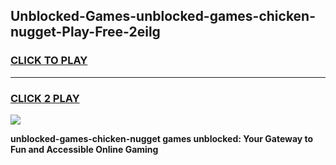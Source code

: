 
## Unblocked-Games-unblocked-games-chicken-nugget-Play-Free-2eilg
<h3>
<a href="https://premium76.site?title=unblocked-games-chicken-nugget&ref=18A">CLICK TO PLAY</a></h3>
<hr>

<h3>
<a href="https://premium76.site?title=unblocked-games-chicken-nugget&ref=18A">CLICK 2 PLAY</a>
  
</h3>

<a href="https://premium76.site?title=unblocked-games-chicken-nugget&ref=18A"><img src="https://clearcache.store/games.png"></a>


**unblocked-games-chicken-nugget games unblocked: Your Gateway to Fun and Accessible Online Gaming**
